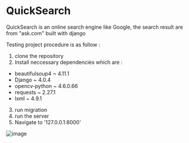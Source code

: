 # QuickSearch
QuickSearch is an online search engine like Google, the search result are from "ask.com" built with django

Testing project procedure is as follow :
1. clone the repository
2. Install neccessary dependencies which are :
- beautifulsoup4 ~ 4.11.1
- Django ~ 4.0.4 
- opencv-python ~ 4.6.0.66
- requests ~ 2.27.1
- lxml ~ 4.9.1
3. run migration
4. run the server 
5. Navigate to '127.0.0.1:8000'


![image](https://user-images.githubusercontent.com/95700260/187265252-4b755398-3fbd-47c7-9746-79c382ba035f.png)
